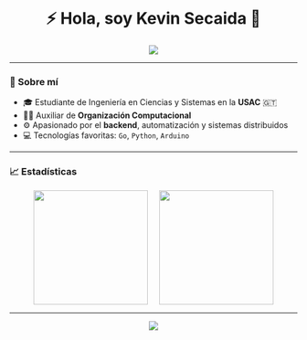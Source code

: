 <!-- README.md -->

<h1 align="center">⚡ Hola, soy Kevin Secaida 👋</h1>

<p align="center">
  <img src="https://readme-typing-svg.herokuapp.com/?lines=Ingeniero+en+formación+%7C+Apasionado+por+el+Backend;Python+%7C+Go+%7C+Arduino+%7C+Automatización+%7C+Sistemas+Distribuidos;Auxiliar+de+Organización+Computacional+en+USAC&center=true&width=600&height=45&color=00FFFF&vCenter=true">
</p>

---

### 🧠 Sobre mí

- 🎓 Estudiante de Ingeniería en Ciencias y Sistemas en la **USAC** 🇬🇹  
- 👨‍🏫 Auxiliar de **Organización Computacional**  
- ⚙️ Apasionado por el **backend**, automatización y sistemas distribuidos  
- 💻 Tecnologías favoritas: `Go`, `Python`, `Arduino`

---

### 📈 Estadísticas

<div align="center" style="display: flex; justify-content: center; gap: 20px; flex-wrap: wrap;">

  <img height="200px" src="https://github-profile-summary-cards.vercel.app/api/cards/repos-per-language?username=kesm12&theme=github_dark&show_icons=true" />

  <img height="200px" src="https://github-readme-stats.vercel.app/api?username=kesm12&show_icons=true&theme=github_dark" />

</div>

---

<p align="center">
  <img src="https://capsule-render.vercel.app/api?type=waving&color=00FFFF&height=120&section=footer"/>
</p>


<!--
**KESM12/KESM12** is a ✨ _special_ ✨ repository because its `README.md` (this file) appears on your GitHub profile.

Here are some ideas to get you started:

- 🔭 I’m currently working on ...
- 🌱 I’m currently learning ...
- 👯 I’m looking to collaborate on ...
- 🤔 I’m looking for help with ...
- 💬 Ask me about ...
- 📫 How to reach me: ...
- 😄 Pronouns: ...
- ⚡ Fun fact: ...
-->
